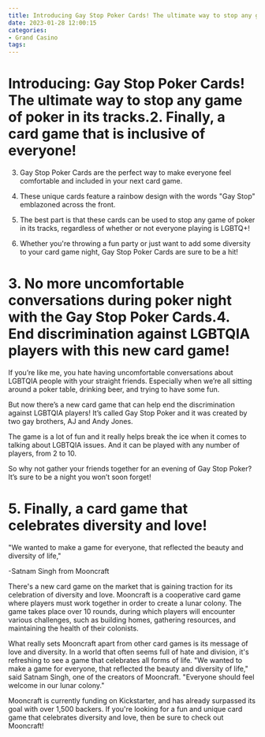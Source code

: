 ```yaml
---
title: Introducing Gay Stop Poker Cards! The ultimate way to stop any game of poker in its tracks.2. Finally, a card game that is inclusive of everyone!
date: 2023-01-28 12:00:15
categories:
- Grand Casino
tags:
---
```



#  Introducing: Gay Stop Poker Cards! The ultimate way to stop any game of poker in its tracks.2. Finally, a card game that is inclusive of everyone!

3. Gay Stop Poker Cards are the perfect way to make everyone feel comfortable and included in your next card game.

4. These unique cards feature a rainbow design with the words "Gay Stop" emblazoned across the front.

5. The best part is that these cards can be used to stop any game of poker in its tracks, regardless of whether or not everyone playing is LGBTQ+!

6. Whether you're throwing a fun party or just want to add some diversity to your card game night, Gay Stop Poker Cards are sure to be a hit!

# 3. No more uncomfortable conversations during poker night with the Gay Stop Poker Cards.4. End discrimination against LGBTQIA players with this new card game!

If you’re like me, you hate having uncomfortable conversations about LGBTQIA people with your straight friends. Especially when we’re all sitting around a poker table, drinking beer, and trying to have some fun.

But now there’s a new card game that can help end the discrimination against LGBTQIA players! It’s called Gay Stop Poker and it was created by two gay brothers, AJ and Andy Jones.

The game is a lot of fun and it really helps break the ice when it comes to talking about LGBTQIA issues. And it can be played with any number of players, from 2 to 10.

So why not gather your friends together for an evening of Gay Stop Poker? It’s sure to be a night you won’t soon forget!

# 5. Finally, a card game that celebrates diversity and love!

"We wanted to make a game for everyone, that reflected the beauty and diversity of life,"

-Satnam Singh from Mooncraft


There's a new card game on the market that is gaining traction for its celebration of diversity and love. Mooncraft is a cooperative card game where players must work together in order to create a lunar colony. The game takes place over 10 rounds, during which players will encounter various challenges, such as building homes, gathering resources, and maintaining the health of their colonists.

What really sets Mooncraft apart from other card games is its message of love and diversity. In a world that often seems full of hate and division, it's refreshing to see a game that celebrates all forms of life. "We wanted to make a game for everyone, that reflected the beauty and diversity of life," said Satnam Singh, one of the creators of Mooncraft. "Everyone should feel welcome in our lunar colony."

Mooncraft is currently funding on Kickstarter, and has already surpassed its goal with over 1,500 backers. If you're looking for a fun and unique card game that celebrates diversity and love, then be sure to check out Mooncraft!